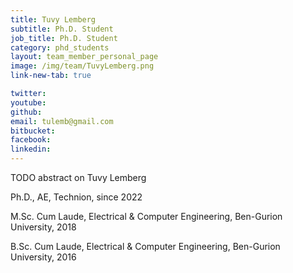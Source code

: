 ```yaml
---
title: Tuvy Lemberg
subtitle: Ph.D. Student
job_title: Ph.D. Student
category: phd_students
layout: team_member_personal_page
image: /img/team/TuvyLemberg.png
link-new-tab: true

twitter: 
youtube: 
github: 
email: tulemb@gmail.com
bitbucket: 
facebook: 
linkedin: 
---
```


TODO abstract on Tuvy Lemberg

Ph.D., AE, Technion, since 2022

M.Sc. Cum Laude, Electrical & Computer Engineering, Ben-Gurion University, 2018

B.Sc. Cum Laude, Electrical & Computer Engineering, Ben-Gurion University, 2016


<!-- {% bibliography --query @*[year=2023] --group_by none %}
{% bibliography -q @*[c ~= {{ V. Indelman }}] %}
{% bibliography --sort authors %} -->
